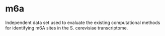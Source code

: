 # m6a
Independent data set used to evaluate the existing computational methods for identifying m6A sites in the S. cerevisiae transcriptome.
